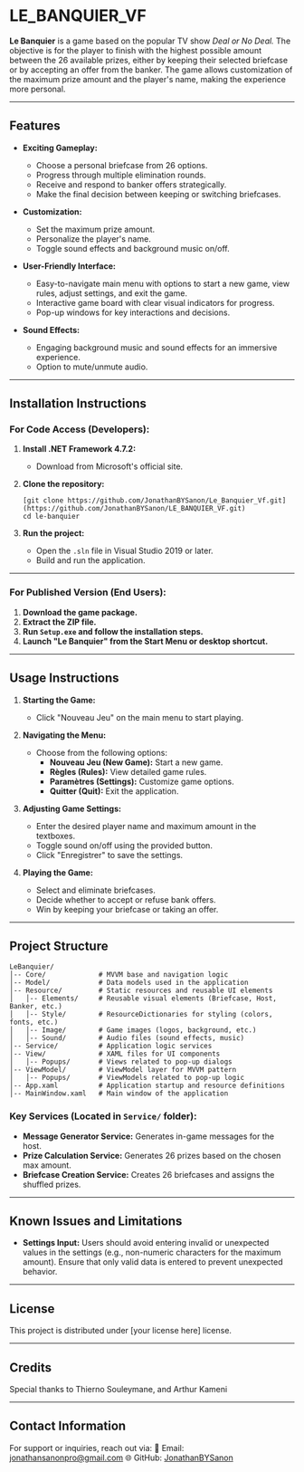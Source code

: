 # LE_BANQUIER_VF

**Le Banquier** is a game based on the popular TV show *Deal or No Deal.* The objective is for the player to finish with the highest possible amount between the 26 available prizes, either by keeping their selected briefcase or by accepting an offer from the banker. The game allows customization of the maximum prize amount and the player's name, making the experience more personal.

---

## Features

- **Exciting Gameplay:**
  - Choose a personal briefcase from 26 options.
  - Progress through multiple elimination rounds.
  - Receive and respond to banker offers strategically.
  - Make the final decision between keeping or switching briefcases.

- **Customization:**
  - Set the maximum prize amount.
  - Personalize the player's name.
  - Toggle sound effects and background music on/off.

- **User-Friendly Interface:**
  - Easy-to-navigate main menu with options to start a new game, view rules, adjust settings, and exit the game.
  - Interactive game board with clear visual indicators for progress.
  - Pop-up windows for key interactions and decisions.

- **Sound Effects:**
  - Engaging background music and sound effects for an immersive experience.
  - Option to mute/unmute audio.

---

## Installation Instructions

### For Code Access (Developers):
1. **Install .NET Framework 4.7.2:**
   - Download from Microsoft's official site.

2. **Clone the repository:**
   ```
   [git clone https://github.com/JonathanBYSanon/Le_Banquier_Vf.git](https://github.com/JonathanBYSanon/LE_BANQUIER_VF.git)
   cd le-banquier
   ```

3. **Run the project:**
   - Open the `.sln` file in Visual Studio 2019 or later.
   - Build and run the application.

---

### For Published Version (End Users):
1. **Download the game package.**
2. **Extract the ZIP file.**
3. **Run `Setup.exe` and follow the installation steps.**
4. **Launch "Le Banquier" from the Start Menu or desktop shortcut.**

---

## Usage Instructions

1. **Starting the Game:**
   - Click "Nouveau Jeu" on the main menu to start playing.

2. **Navigating the Menu:**
   - Choose from the following options:
     - **Nouveau Jeu (New Game):** Start a new game.
     - **Règles (Rules):** View detailed game rules.
     - **Paramètres (Settings):** Customize game options.
     - **Quitter (Quit):** Exit the application.

3. **Adjusting Game Settings:**
   - Enter the desired player name and maximum amount in the textboxes.
   - Toggle sound on/off using the provided button.
   - Click "Enregistrer" to save the settings.

4. **Playing the Game:**
   - Select and eliminate briefcases.
   - Decide whether to accept or refuse bank offers.
   - Win by keeping your briefcase or taking an offer.

---

## Project Structure

```
LeBanquier/
│-- Core/             # MVVM base and navigation logic
│-- Model/            # Data models used in the application
│-- Resource/         # Static resources and reusable UI elements
│   │-- Elements/     # Reusable visual elements (Briefcase, Host, Banker, etc.)
│   │-- Style/        # ResourceDictionaries for styling (colors, fonts, etc.)
│   │-- Image/        # Game images (logos, background, etc.)
│   │-- Sound/        # Audio files (sound effects, music)
│-- Service/          # Application logic services
│-- View/             # XAML files for UI components
│   │-- Popups/       # Views related to pop-up dialogs
│-- ViewModel/        # ViewModel layer for MVVM pattern
│   │-- Popups/       # ViewModels related to pop-up logic
│-- App.xaml          # Application startup and resource definitions
│-- MainWindow.xaml   # Main window of the application
```

### Key Services (Located in `Service/` folder):
- **Message Generator Service:** Generates in-game messages for the host.
- **Prize Calculation Service:** Generates 26 prizes based on the chosen max amount.
- **Briefcase Creation Service:** Creates 26 briefcases and assigns the shuffled prizes.

---

## Known Issues and Limitations

- **Settings Input:**
  Users should avoid entering invalid or unexpected values in the settings (e.g., non-numeric characters for the maximum amount). Ensure that only valid data is entered to prevent unexpected behavior.

---

## License

This project is distributed under [your license here] license.

---

## Credits

Special thanks to Thierno Souleymane, and Arthur Kameni

---

## Contact Information

For support or inquiries, reach out via:
📧 Email: jonathansanonpro@gmail.com
🌐 GitHub: [JonathanBYSanon](https://github.com/JonathanBYSanon)

